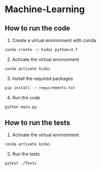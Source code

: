 # Machine-Learning

## How to run the code

1. Create a virtual environment with conda

```bash
conda create -n kidai python=3.7
```

2. Activate the virtual environment

```bash
conda activate kidai
```

3. Install the required packages

```bash
pip install -r requirements.txt
```

4. Run the code

```bash
python main.py
```

## How to run the tests

1. Activate the virtual environment

```bash
conda activate kidai
```

2. Run the tests

```bash
pytest ./Tests
```
